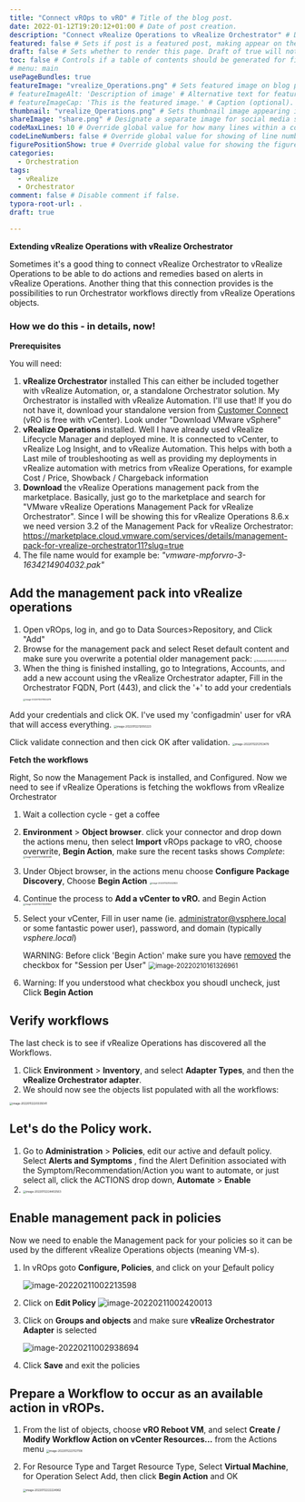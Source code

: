 ```yaml
---
title: "Connect vROps to vRO" # Title of the blog post.
date: 2022-01-12T19:20:12+01:00 # Date of post creation.
description: "Connect vRealize Operations to vRealize Orchestrator" # Description used for search engine.
featured: false # Sets if post is a featured post, making appear on the home page side bar.
draft: false # Sets whether to render this page. Draft of true will not be rendered.
toc: false # Controls if a table of contents should be generated for first-level links automatically.
# menu: main
usePageBundles: true
featureImage: "vrealize_Operations.png" # Sets featured image on blog post.
# featureImageAlt: 'Description of image' # Alternative text for featured image.
# featureImageCap: 'This is the featured image.' # Caption (optional).
thumbnail: "vrealize_Operations.png" # Sets thumbnail image appearing inside card on homepage.
shareImage: "share.png" # Designate a separate image for social media sharing.
codeMaxLines: 10 # Override global value for how many lines within a code block before auto-collapsing.
codeLineNumbers: false # Override global value for showing of line numbers within code block.
figurePositionShow: true # Override global value for showing the figure label.
categories:
  - Orchestration
tags:
  - vRealize
  - Orchestrator
comment: false # Disable comment if false.
typora-root-url: .
draft: true

---
```


**Extending vRealize Operations with vRealize Orchestrator**

Sometimes it's a good thing to connect vRealize Orchestrator to vRealize Operations to be able to do actions and remedies based on alerts in vRealize Operations. Another thing that this connection provides is the possibilities to run Orchestrator workflows directly from vRealize Operations objects. 

### How we do this - in details, now!

**Prerequisites**

You will need:

1. **vRealize Orchestrator** installed
   This can either be included together with vRealize Automation, or, a standalone Orchestrator solution. My Orchestrator is installed with vRealize Automation. I'll use that! If you do not have it, download your standalone version from [Customer Connect](https://customerconnect.vmware.com/) (vRO is free with vCenter). Look under "Download VMware vSphere"
2. **vRealize Operations** installed. Well I have already used vRealize Lifecycle Manager and deployed mine. It is connected to vCenter,  to vRealize Log Insight, and to vRealize Automation. This helps with both a Last mile of troubleshooting as well as providing my deployments in vRealize automation with metrics from vRealize Operations, for example Cost / Price, Showback / Chargeback information
3. **Download** the vRealize Operations management pack from the marketplace. Basically, just go to the marketplace and search for "VMware vRealize Operations Management Pack for vRealize Orchestrator". Since I will be showing this for vRealize Operations 8.6.x we need version 3.2 of the Management Pack for vRealize Orchestrator: https://marketplace.cloud.vmware.com/services/details/management-pack-for-vrealize-orchestrator11?slug=true
4. The file name would for example be: *"vmware-mpforvro-3-1634214904032.pak"* 

## Add the management pack into vRealize operations

1. Open vROps, log in, and go to Data Sources>Repository, and Click "Add"
2. Browse for the management pack and select Reset default content and make sure you overwrite a potential older management pack: <img src="Screenshot%202022-01-12%2021.05.21.jpg" alt="Screenshot 2022-01-12 21.05.21" style="zoom:25%;" /> 
3. When the thing is finished installing, go to Integrations, Accounts, and add a new account using the vRealize Orchestrator adapter, Fill in the Orchestrator FQDN, Port (443), and click the '+' to add your credentials
   <img src="/../../post/2022-01-12/image-20220112211924278.png" alt="image-20220112211924278" style="zoom:25%;" />

Add your credentials and click OK. I've used my 'configadmin' user for vRA that will access everything.
<img src="./image-20220112212050223.png" alt="image-20220112212050223" style="zoom:33%;" />

Click validate connection and then cick OK after validation. 
<img src="image-20220112212153479.png" alt="image-20220112212153479" style="zoom:33%;" />



**Fetch the workflows**

Right, So now the Management Pack is installed, and Configured. Now we need to see if vRealize Operations is fetching the wokflows from vRealize Orchestrator

1. Wait a collection cycle - get a coffee

2. **Environment** > **Object browser**. click your connector and drop down the actions menu, then select **Import** vROps package to vRO, choose overwrite, **Begin Action**, make sure the recent tasks shows *Complete*: 
   <img src="image-20220112214909488.png" alt="image-20220112214909488" style="zoom:25%;" />
   
3. Under Object browser, in the actions menu choose **Configure Package Discovery**, Choose **Begin Action** 
   <img src="image-20220112215322822.png" alt="image-20220112215322822" style="zoom: 25%;" />
   
4. Continue the process to **Add a vCenter to vRO.** and Begin Action
   <img src="image-20220112215539969.png" alt="image-20220112215539969" style="zoom:25%;" />
   
5. Select your vCenter, Fill in user name (ie. administrator@vsphere.local or some fantastic power user), password, and domain (typically *vsphere.local*) 
   
   WARNING: Before click 'Begin Action' make sure you have <u>removed</u> the checkbox for "Session per User"
   <img src="image-20220210161326961.png" alt="image-20220210161326961" style="zoom:80%;" />
   
6. Warning:   If you understood what checkbox you shoudl uncheck, just Click **Begin Action**



## Verify workflows

The last check is to see if vRealize Operations has discovered all the Workflows. 

1. Click **Environment** > **Inventory**, and select **Adapter Types**, and then the **vRealize Orchestrator adapter**. 
2. We should now see the objects list populated with all the workflows:

<img src="image-20220112220335041.png" alt="image-20220112220335041" style="zoom:33%;" />



## Let's do the Policy work. 

1. Go to **Administration** > **Policies**, edit our active and default policy.  Select **Alerts and Symptoms** , find the Alert Definition associated with the Symptom/Recommendation/Action you want to automate, or just select all, click the ACTIONS drop down, **Automate** > **Enable**
2. <img src="image-20220112224402563.png" alt="image-20220112224402563" style="zoom:33%;" />



## Enable management pack in policies

Now we need to enable the Management pack for your policies so it can be used by the different vRealize Operations objects (meaning VM-s). 

1. In vROps goto **Configure, Policies**, and click on your <u>D</u>efault policy

   ![image-20220211002213598](image-20220211002213598.png)

2. Click on **Edit Policy**
   ![image-20220211002420013](image-20220211002420013.png)

3. Click on **Groups and objects** and make sure **vRealize Orchestrator Adapter** is selected

   ![image-20220211002938694](image-20220211002938694.png)

4. Click **Save** and exit the policies

 

  

## Prepare a Workflow to occur as an available action in vROPs. 

1. From the list of objects, choose **vRO Reboot VM**, and select **Create / Modify Workflow Action on vCenter Resources...** from the Actions menu
   <img src="image-20220112221127108.png" alt="image-20220112221127108" style="zoom:33%;" />
   
   

2. For Resource Type and Target Resource Type, Select **Virtual Machine**, for Operation Select Add, then click **Begin Action** and OK

   <img src="image-20220112222224962.png" alt="image-20220112222224962" style="zoom:33%;" />

